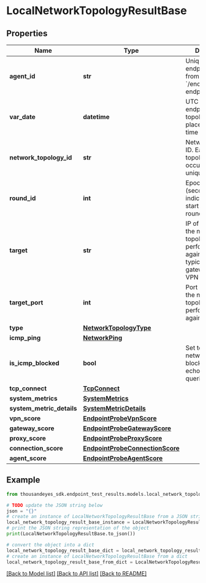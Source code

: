 # LocalNetworkTopologyResultBase


## Properties

Name | Type | Description | Notes
------------ | ------------- | ------------- | -------------
**agent_id** | **str** | Unique ID of endpoint agent, from &#x60;/endpoint/agents&#x60; endpoint. | [optional] [readonly] 
**var_date** | **datetime** | UTC date when endpoint network topology took place (ISO date-time format). | [optional] [readonly] 
**network_topology_id** | **str** | Network topology ID. Each network topology occurrence has a unique ID. | [optional] [readonly] 
**round_id** | **int** | Epoch time (seconds) indicating the start time of the round. | [optional] [readonly] 
**target** | **str** | IP of the target the network topology was performed against. This is typically a default gateway, proxy or VPN endpoint. | [optional] [readonly] 
**target_port** | **int** | Port of the target the network topology was performed against. | [optional] [readonly] 
**type** | [**NetworkTopologyType**](NetworkTopologyType.md) |  | [optional] 
**icmp_ping** | [**NetworkPing**](NetworkPing.md) |  | [optional] 
**is_icmp_blocked** | **bool** | Set to &#x60;true&#x60; if network target is blocking ICMP echo (ping) queries. | [optional] [readonly] 
**tcp_connect** | [**TcpConnect**](TcpConnect.md) |  | [optional] 
**system_metrics** | [**SystemMetrics**](SystemMetrics.md) |  | [optional] 
**system_metric_details** | [**SystemMetricDetails**](SystemMetricDetails.md) |  | [optional] 
**vpn_score** | [**EndpointProbeVpnScore**](EndpointProbeVpnScore.md) |  | [optional] 
**gateway_score** | [**EndpointProbeGatewayScore**](EndpointProbeGatewayScore.md) |  | [optional] 
**proxy_score** | [**EndpointProbeProxyScore**](EndpointProbeProxyScore.md) |  | [optional] 
**connection_score** | [**EndpointProbeConnectionScore**](EndpointProbeConnectionScore.md) |  | [optional] 
**agent_score** | [**EndpointProbeAgentScore**](EndpointProbeAgentScore.md) |  | [optional] 

## Example

```python
from thousandeyes_sdk.endpoint_test_results.models.local_network_topology_result_base import LocalNetworkTopologyResultBase

# TODO update the JSON string below
json = "{}"
# create an instance of LocalNetworkTopologyResultBase from a JSON string
local_network_topology_result_base_instance = LocalNetworkTopologyResultBase.from_json(json)
# print the JSON string representation of the object
print(LocalNetworkTopologyResultBase.to_json())

# convert the object into a dict
local_network_topology_result_base_dict = local_network_topology_result_base_instance.to_dict()
# create an instance of LocalNetworkTopologyResultBase from a dict
local_network_topology_result_base_from_dict = LocalNetworkTopologyResultBase.from_dict(local_network_topology_result_base_dict)
```
[[Back to Model list]](../README.md#documentation-for-models) [[Back to API list]](../README.md#documentation-for-api-endpoints) [[Back to README]](../README.md)


